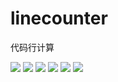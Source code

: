 # linecounter
代码行计算

[![](https://img.shields.io/github/stars/yanghan0218/linecounter)](https://github.com/yanghan0218/linecounter)
[![](https://img.shields.io/github/forks/yanghan0218/linecounter)](https://github.com/yanghan0218/linecounter)
[![](https://img.shields.io/github/issues-pr/yanghan0218/linecounter)](https://github.com/yanghan0218/linecounter)
[![](https://img.shields.io/github/issues/yanghan0218/linecounter)](https://github.com/yanghan0218/linecounter)
[![](https://img.shields.io/github/contributors/yanghan0218/linecounter)](https://github.com/yanghan0218/linecounter)
[![](https://img.shields.io/github/license/yanghan0218/linecounter)](https://github.com/yanghan0218/linecounter)